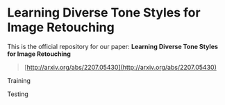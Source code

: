 # Learning Diverse Tone Styles for Image Retouching

This is the official repository for our paper:
**Learning Diverse Tone Styles for Image Retouching**
> [http://arxiv.org/abs/2207.05430](http://arxiv.org/abs/2207.05430)

Training


Testing
